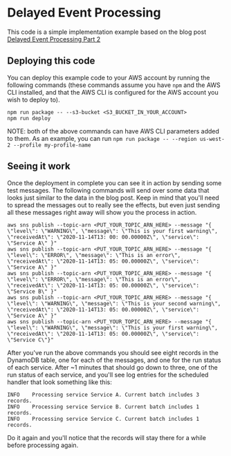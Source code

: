 # Delayed Event Processing
This code is a simple implementation example based on the blog post [Delayed Event Processing Part 2](https://dev.to/jasonwadsworth/delayed-event-processing-part-2-46kd)

## Deploying this code
You can deploy this example code to your AWS account by running the following commands (these commands assume you have `npm` and the AWS CLI installed, and that the AWS CLI is configured for the AWS account you wish to deploy to).

```
npm run package -- --s3-bucket <S3_BUCKET_IN_YOUR_ACCOUNT>
npm run deploy
```

NOTE: both of the above commands can have AWS CLI parameters added to them. As an example, you can run `npm run package -- --region us-west-2 --profile my-profile-name`

## Seeing it work
Once the deployment in complete you can see it in action by sending some test messages. The following commands will send over some data that looks just similar to the data in the blog post. Keep in mind that you'll need to spread the messages out to really see the effects, but even just sending all these messages right away will show you the process in action.

```
aws sns publish --topic-arn <PUT_YOUR_TOPIC_ARN_HERE> --message "{ \"level\": \"WARNING\", \"message\": \"This is your first warning\", \"receivedAt\": \"2020-11-14T13: 00: 00.00000Z\", \"service\": \"Service A\" }"
aws sns publish --topic-arn <PUT_YOUR_TOPIC_ARN_HERE> --message "{ \"level\": \"ERROR\", \"message\": \"This is an error\", \"receivedAt\": \"2020-11-14T13: 05: 00.00000Z\", \"service\": \"Service A\" }"
aws sns publish --topic-arn <PUT_YOUR_TOPIC_ARN_HERE> --message "{ \"level\": \"ERROR\", \"message\": \"This is an error\", \"receivedAt\": \"2020-11-14T13: 05: 00.00000Z\", \"service\": \"Service B\" }"
aws sns publish --topic-arn <PUT_YOUR_TOPIC_ARN_HERE> --message "{ \"level\": \"WARNING\", \"message\": \"This is your second warning\", \"receivedAt\": \"2020-11-14T13: 05: 00.00000Z\", \"service\": \"Service A\" }"
aws sns publish --topic-arn <PUT_YOUR_TOPIC_ARN_HERE> --message "{ \"level\": \"WARNING\", \"message\": \"This is your first warning\", \"receivedAt\": \"2020-11-14T13: 05: 00.00000Z\", \"service\": \"Service C\"}"
```

After you've run the above commands you should see eight records in the DynamoDB table, one for each of the messages, and one for the run status of each service. After ~1 minutes that should go down to three, one of the run status of each service, and you'll see log entries for the scheduled handler that look something like this:
```
INFO	Processing service Service A. Current batch includes 3 records.
INFO	Processing service Service B. Current batch includes 1 records.
INFO	Processing service Service C. Current batch includes 1 records.
```

Do it again and you'll notice that the records will stay there for a while before processing again.

